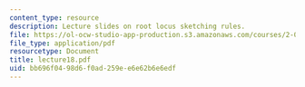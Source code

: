 ```yaml
---
content_type: resource
description: Lecture slides on root locus sketching rules.
file: https://ol-ocw-studio-app-production.s3.amazonaws.com/courses/2-004-systems-modeling-and-control-ii-fall-2007/bb696f0498d6f0ad259ee6e62b6e6edf_lecture18.pdf
file_type: application/pdf
resourcetype: Document
title: lecture18.pdf
uid: bb696f04-98d6-f0ad-259e-e6e62b6e6edf
---
```

